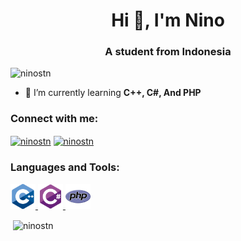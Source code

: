 <h1 align="center">Hi 👋, I'm Nino</h1>
<h3 align="center">A student from Indonesia</h3>

<p align="left"> <img src="https://komarev.com/ghpvc/?username=ninostn&label=Profile%20views&color=0e75b6&style=flat" alt="ninostn" /> </p>

- 🌱 I’m currently learning **C++, C#, And PHP**

<h3 align="left">Connect with me:</h3>
<p align="left">
<a href="https://instagram.com/ninostn" target="blank"><img align="center" src="https://raw.githubusercontent.com/rahuldkjain/github-profile-readme-generator/master/src/images/icons/Social/instagram.svg" alt="ninostn" height="30" width="40" /></a>
<a href="https://www.youtube.com/c/ninostn" target="blank"><img align="center" src="https://raw.githubusercontent.com/rahuldkjain/github-profile-readme-generator/master/src/images/icons/Social/youtube.svg" alt="ninostn" height="30" width="40" /></a>
</p>

<h3 align="left">Languages and Tools:</h3>
<p align="left"> <a href="https://www.w3schools.com/cpp/" target="_blank" rel="noreferrer"> <img src="https://raw.githubusercontent.com/devicons/devicon/master/icons/cplusplus/cplusplus-original.svg" alt="cplusplus" width="40" height="40"/> </a> <a href="https://www.w3schools.com/cs/" target="_blank" rel="noreferrer"> <img src="https://raw.githubusercontent.com/devicons/devicon/master/icons/csharp/csharp-original.svg" alt="csharp" width="40" height="40"/> </a> <a href="https://www.php.net" target="_blank" rel="noreferrer"> <img src="https://raw.githubusercontent.com/devicons/devicon/master/icons/php/php-original.svg" alt="php" width="40" height="40"/> </a> </p>

<p>&nbsp;<img align="center" src="https://github-readme-stats.vercel.app/api?username=ninostn&show_icons=true&locale=en" alt="ninostn" /></p>
